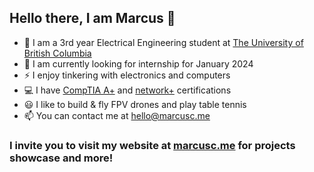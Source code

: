 ## Hello there,  I am Marcus 👋
- 🏫 I am a 3rd year Electrical Engineering student at [The University of British Columbia](https://www.ubc.ca/)
- 🏢 I am currently looking for internship for January 2024
- ⚡ I enjoy tinkering with electronics and computers
- 💻 I have [CompTIA A+](https://www.comptia.org/certifications/a) and [network+](https://www.comptia.org/certifications/network) certifications
- 😃 I like to build & fly FPV drones and play table tennis 
- 📫 You can contact me at hello@marcusc.me
### I invite you to visit my website at [marcusc.me](https://marcusc.me/) for projects showcase and more!


<!--
**Beluguy/Beluguy** is a ✨ _special_ ✨ repository because its `README.md` (this file) appears on your GitHub profile.

Here are some ideas to get you started:

- 🔭 I’m currently working on ...
- 🌱 I’m currently learning ...
- 👯 I’m looking to collaborate on ...
- 🤔 I’m looking for help with ...
- 💬 Ask me about ...
- 📫 How to reach me: ...
- 😄 Pronouns: ...
- ⚡ Fun fact: ...
-->
